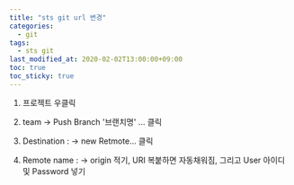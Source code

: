 ```yaml
---
title: "sts git url 변경"
categories:
  - git
tags:
  - sts git
last_modified_at: 2020-02-02T13:00:00+09:00
toc: true
toc_sticky: true
---
```



1. 프로젝트 우클릭  

2. team -> Push Branch '브랜치명' ... 클릭 

3. Destination : -> new Retmote... 클릭 

4. Remote name : -> origin 적기, URI 복붙하면 자동채워짐, 그리고 User 아이디 및 Password 넣기
